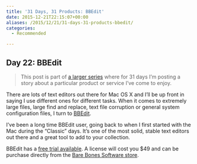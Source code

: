 ```yaml
---
title: '31 Days, 31 Products: BBEdit'
date: 2015-12-21T22:15:07+00:00
aliases: /2015/12/21/31-days-31-products-bbedit/
categories:
  - Recommended

---
```

## Day 22: BBEdit

> This post is part of [a larger series][1] where for 31 days I&#8217;m posting a story about a particular product or service I&#8217;ve come to enjoy.

There are lots of text editors out there for Mac OS X and I&#8217;ll be up front in saying I use different ones for different tasks. When it comes to extremely large files, large find and replace, text file corruption or general system configuration files, I turn to [BBEdit][2].

I&#8217;ve been a long time BBEdit user, going back to when I first started with the Mac during the &#8220;Classic&#8221; days. It&#8217;s one of the most solid, stable text editors out there and a great tool to add to your collection.

BBEdit has a [free trial available][3]. A license will cost you $49 and can be purchase directly from the [Bare Bones Software store][4].

 [1]: http://mikezornek.com/2015/11/24/31-days-31-products-launch-post/
 [2]: http://www.barebones.com/products/bbedit/
 [3]: http://www.barebones.com/products/bbedit/demo.html
 [4]: http://www.barebones.com/store/